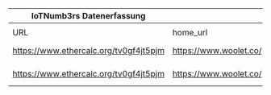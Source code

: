 |IoTNumb3rs Datenerfassung|||||||||||
| ---- | ---- | ---- | ---- | ---- | ---- | ---- | ---- | ---- | ---- | ---- |
||||||||||||
|URL|home_url|filename|device_class|device_count|market_class|market_volume|prognosis_year|publication_year|authorship_class|Dropbox folder|
|https://www.ethercalc.org/tv0gf4jt5pjm|https://www.woolet.co/|file6_5338d2f36c79f4de619376f393f09de2.jpg|||Global Market|19000000000|2018|----------|company|Pattoho/20181125-2100|
|https://www.ethercalc.org/tv0gf4jt5pjm|https://www.woolet.co/||device|24000000000|revenue|1.2E+12|2020|||Pattoho/20181125-2100|
